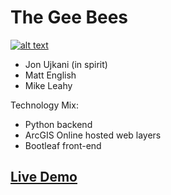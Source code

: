 # The Gee Bees

[![alt text](https://upload.wikimedia.org/wikipedia/en/3/36/Bee_Gees_Stayin_Alive.jpg "Matt, Mike & John")](https://mgleahy.github.io/TechTrek_Idol_2016/GeeBees/app/)

* Jon Ujkani (in spirit)
* Matt English
* Mike Leahy

Technology Mix:

* Python backend
* ArcGIS Online hosted web layers
* Bootleaf front-end

## **[Live Demo](https://mgleahy.github.io/TechTrek_Idol_2016/GeeBees/app/)**